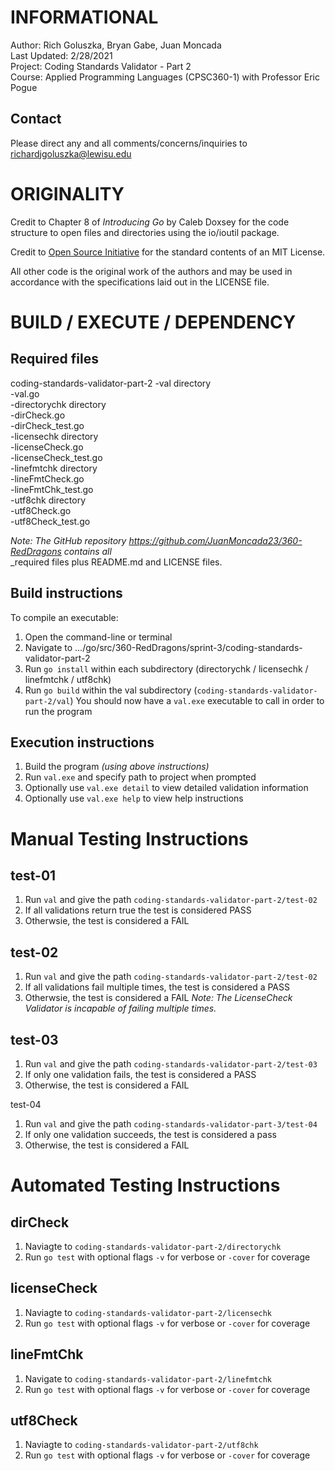 INFORMATIONAL
=============
Author: Rich Goluszka, Bryan Gabe, Juan Moncada  
Last Updated: 2/28/2021  
Project: Coding Standards Validator - Part 2  
Course: Applied Programming Languages (CPSC360-1) with Professor Eric Pogue  

Contact
-------
Please direct any and all comments/concerns/inquiries to richardjgoluszka@lewisu.edu

ORIGINALITY
===========
Credit to Chapter 8 of _Introducing Go_ by Caleb Doxsey for the code structure to open files 
	and directories using the io/ioutil package.

Credit to [Open Source Initiative](opensource.org/licenses/MIT) for the standard contents of an 
	MIT License.

All other code is the original work of the authors and may be used in accordance with the 
	specifications laid out in the LICENSE file.

BUILD / EXECUTE / DEPENDENCY
============================
Required files
--------------
coding-standards-validator-part-2
	-val directory  
		-val.go  
	-directorychk directory  
		-dirCheck.go  
		-dirCheck_test.go  
	-licensechk directory  
		-licenseCheck.go  
		-licenseCheck_test.go    
	-linefmtchk directory  
		-lineFmtCheck.go  
		-lineFmtChk_test.go   
	-utf8chk directory  
		-utf8Check.go  
		-utf8Check_test.go

_Note: The GitHub repository https://github.com/JuanMoncada23/360-RedDragons contains all_  
_required files plus README.md and LICENSE files.

Build instructions
------------------
To compile an executable:
1. Open the command-line or terminal
2. Navigate to .../go/src/360-RedDragons/sprint-3/coding-standards-validator-part-2
3. Run `go install` within each subdirectory (directorychk / licensechk / linefmtchk / utf8chk)
4. Run `go build` within the val subdirectory (`coding-standards-validator-part-2/val`)
You should now have a `val.exe` executable to call in order to run the program

Execution instructions
----------------------
1. Build the program _(using above instructions)_
2. Run `val.exe` and specify path to project when prompted
3. Optionally use `val.exe detail` to view detailed validation information
4. Optionally use `val.exe help` to view help instructions


Manual Testing Instructions
========================

test-01
-------
1. Run `val` and give the path `coding-standards-validator-part-2/test-02`
2. If all validations return true the test is considered PASS
3. Otherwsie, the test is considered a FAIL

test-02
-------
1. Run `val` and give the path `coding-standards-validator-part-2/test-02`
2. If all validations fail multiple times, the test is considered a PASS
3. Otherwsie, the test is considered a FAIL
_Note: The LicenseCheck Validator is incapable of failing multiple times._

test-03
-------
1. Run `val` and give the path `coding-standards-validator-part-2/test-03`
2. If only one validation fails, the test is considered a PASS
3. Otherwise, the test is considered a FAIL

test-04
1. Run `val` and give the path `coding-standards-validator-part-3/test-04`
2. If only one validation succeeds, the test is considered a pass
3. Otherwise, the test is considered a FAIL

Automated Testing Instructions
==============================

dirCheck
--------
1. Naviagte to `coding-standards-validator-part-2/directorychk`
2. Run `go test` with optional flags `-v` for verbose or `-cover` for coverage

licenseCheck
------------
1. Naviagte to `coding-standards-validator-part-2/licensechk`
2. Run `go test` with optional flags `-v` for verbose or `-cover` for coverage

lineFmtChk
----------
1. Navigate to `coding-standards-validator-part-2/linefmtchk`
2. Run `go test` with optional flags `-v` for verbose or `-cover` for coverage

utf8Check
---------
1. Naviagte to `coding-standards-validator-part-2/utf8chk`
2. Run `go test` with optional flags `-v` for verbose or `-cover` for coverage
